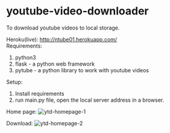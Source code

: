 # youtube-video-downloader
 To download youtube videos to local storage.
  
Heroku(live): http://ntube01.herokuapp.com/
<br/>
Requirements:
 1. python3
 2. flask - a python web framework
 3. pytube - a python library to work with youtube videos
 
Setup:
1. Install requirements
2. run main.py file, open the local server address in a browser.

Home page:
 ![ytd-homepage-1](https://user-images.githubusercontent.com/89149882/143541274-39c164eb-d2ff-4125-8e35-0cd0187349ba.png)
 
 Download:
 ![ytd-homepage-2](https://user-images.githubusercontent.com/89149882/143541304-f642ae58-fa52-46aa-b4ea-4179dc4b3e01.png)
